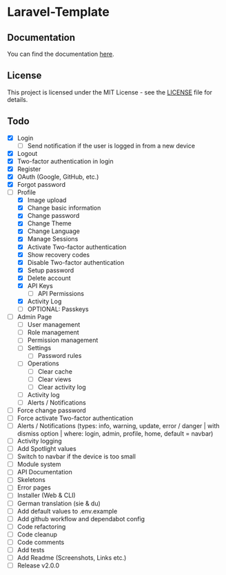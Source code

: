 # Laravel-Template

## Documentation

You can find the documentation [here](https://docs.cyanfox.de/docs/laravel-template).

## License

This project is licensed under the MIT License - see the [LICENSE](LICENSE) file for details.

## Todo

- [x] Login
    - [ ] Send notification if the user is logged in from a new device
- [x] Logout
- [x] Two-factor authentication in login
- [x] Register
- [x] OAuth (Google, GitHub, etc.)
- [x] Forgot password
- [ ] Profile
    - [x] Image upload
    - [x] Change basic information
    - [x] Change password
    - [x] Change Theme
    - [x] Change Language
    - [x] Manage Sessions
    - [x] Activate Two-factor authentication
    - [x] Show recovery codes
    - [x] Disable Two-factor authentication
    - [x] Setup password
    - [x] Delete account
    - [x] API Keys
        - [ ] API Permissions
    - [x] Activity Log
    - [ ] OPTIONAL: Passkeys
- [ ] Admin Page
    - [ ] User management
    - [ ] Role management
    - [ ] Permission management
    - [ ] Settings
        - [ ] Password rules
    - [ ] Operations
        - [ ] Clear cache
        - [ ] Clear views
        - [ ] Clear activity log
    - [ ] Activity log
    - [ ] Alerts / Notifications
- [ ] Force change password
- [ ] Force activate Two-factor authentication
- [ ] Alerts / Notifications (types: info, warning, update, error / danger | with dismiss option | where: login, admin,
  profile, home, default = navbar)
- [ ] Activity logging
- [ ] Add Spotlight values
- [ ] Switch to navbar if the device is too small
- [ ] Module system
- [ ] API Documentation
- [ ] Skeletons
- [ ] Error pages
- [ ] Installer (Web & CLI)
- [ ] German translation (sie & du)
- [ ] Add default values to .env.example
- [ ] Add github workflow and dependabot config
- [ ] Code refactoring
- [ ] Code cleanup
- [ ] Code comments
- [ ] Add tests
- [ ] Add Readme (Screenshots, Links etc.)
- [ ] Release v2.0.0
